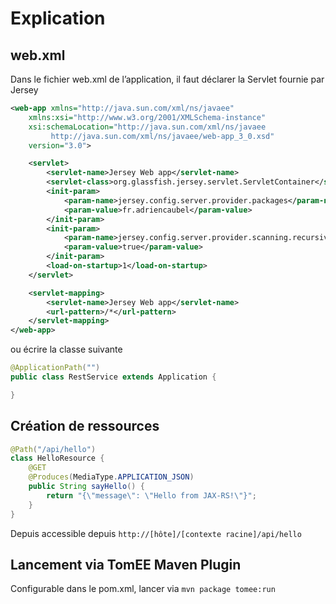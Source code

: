 # Explication

## web.xml
Dans le fichier web.xml de l’application, il faut déclarer la Servlet fournie par Jersey

```xml
<web-app xmlns="http://java.sun.com/xml/ns/javaee"
	xmlns:xsi="http://www.w3.org/2001/XMLSchema-instance"
	xsi:schemaLocation="http://java.sun.com/xml/ns/javaee 
         http://java.sun.com/xml/ns/javaee/web-app_3_0.xsd"
	version="3.0">

	<servlet>
		<servlet-name>Jersey Web app</servlet-name>
		<servlet-class>org.glassfish.jersey.servlet.ServletContainer</servlet-class>
		<init-param>
			<param-name>jersey.config.server.provider.packages</param-name>
			<param-value>fr.adriencaubel</param-value>
		</init-param>
		<init-param>
			<param-name>jersey.config.server.provider.scanning.recursive</param-name>
			<param-value>true</param-value>
		</init-param>
		<load-on-startup>1</load-on-startup>
	</servlet>

	<servlet-mapping>
		<servlet-name>Jersey Web app</servlet-name>
		<url-pattern>/*</url-pattern>
	</servlet-mapping>
</web-app>
```

ou écrire la classe suivante

```java
@ApplicationPath("")
public class RestService extends Application {

}
```

## Création de ressources
```java
@Path("/api/hello")
class HelloResource {
    @GET
    @Produces(MediaType.APPLICATION_JSON)
    public String sayHello() {
        return "{\"message\": \"Hello from JAX-RS!\"}";
    }
}
```

Depuis accessible depuis `http://[hôte]/[contexte racine]/api/hello`

## Lancement via TomEE Maven Plugin
Configurable dans le pom.xml, lancer via `mvn package tomee:run`